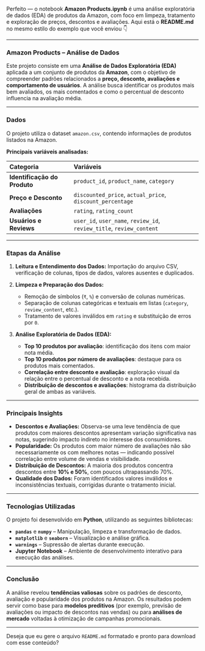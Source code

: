 Perfeito — o notebook **Amazon Products.ipynb** é uma análise exploratória de dados (EDA) de produtos da Amazon, com foco em limpeza, tratamento e exploração de preços, descontos e avaliações.
Aqui está o **README.md** no mesmo estilo do exemplo que você enviou 👇

---

### Amazon Products – Análise de Dados

Este projeto consiste em uma **Análise de Dados Exploratória (EDA)** aplicada a um conjunto de produtos da **Amazon**, com o objetivo de compreender padrões relacionados a **preço, desconto, avaliações e comportamento de usuários**.
A análise busca identificar os produtos mais bem avaliados, os mais comentados e como o percentual de desconto influencia na avaliação média.

---

### Dados

O projeto utiliza o dataset `amazon.csv`, contendo informações de produtos listados na Amazon.

**Principais variáveis analisadas:**

| Categoria                    | Variáveis                                                             |
| :--------------------------- | :-------------------------------------------------------------------- |
| **Identificação do Produto** | `product_id`, `product_name`, `category`                              |
| **Preço e Desconto**         | `discounted_price`, `actual_price`, `discount_percentage`             |
| **Avaliações**               | `rating`, `rating_count`                                              |
| **Usuários e Reviews**       | `user_id`, `user_name`, `review_id`, `review_title`, `review_content` |

---

### Etapas da Análise

1. **Leitura e Entendimento dos Dados:**
   Importação do arquivo CSV, verificação de colunas, tipos de dados, valores ausentes e duplicados.

2. **Limpeza e Preparação dos Dados:**

   * Remoção de símbolos (`₹`, `%`) e conversão de colunas numéricas.
   * Separação de colunas categóricas e textuais em listas (`category`, `review_content`, etc.).
   * Tratamento de valores inválidos em `rating` e substituição de erros por `0`.

3. **Análise Exploratória de Dados (EDA):**

   * **Top 10 produtos por avaliação**: identificação dos itens com maior nota média.
   * **Top 10 produtos por número de avaliações**: destaque para os produtos mais comentados.
   * **Correlação entre desconto e avaliação**: exploração visual da relação entre o percentual de desconto e a nota recebida.
   * **Distribuição de descontos e avaliações**: histograma da distribuição geral de ambas as variáveis.

---

### Principais Insights

* **Descontos e Avaliações:** Observa-se uma leve tendência de que produtos com maiores descontos apresentam variação significativa nas notas, sugerindo impacto indireto no interesse dos consumidores.
* **Popularidade:** Os produtos com maior número de avaliações não são necessariamente os com melhores notas — indicando possível correlação entre volume de vendas e visibilidade.
* **Distribuição de Descontos:** A maioria dos produtos concentra descontos entre **10% e 50%**, com poucos ultrapassando 70%.
* **Qualidade dos Dados:** Foram identificados valores inválidos e inconsistências textuais, corrigidas durante o tratamento inicial.

---

### Tecnologias Utilizadas

O projeto foi desenvolvido em **Python**, utilizando as seguintes bibliotecas:

* **`pandas`** e **`numpy`** – Manipulação, limpeza e transformação de dados.
* **`matplotlib`** e **`seaborn`** – Visualização e análise gráfica.
* **`warnings`** – Supressão de alertas durante execução.
* **Jupyter Notebook** – Ambiente de desenvolvimento interativo para execução das análises.

---

### Conclusão

A análise revelou **tendências valiosas** sobre os padrões de desconto, avaliação e popularidade dos produtos na Amazon.
Os resultados podem servir como base para **modelos preditivos** (por exemplo, previsão de avaliações ou impacto de descontos nas vendas) ou para **análises de mercado** voltadas à otimização de campanhas promocionais.

---

Deseja que eu gere o arquivo `README.md` formatado e pronto para download com esse conteúdo?
